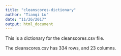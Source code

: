 ```yaml
---
title: "cleanscores-dictionary"
author: "Tianqi Lu"
date: "11/26/2017"
output: html_document
---
```


This is a dictionary for the cleanscores.csv file.

The cleanscores.csv has 334 rows, and 23 columns.